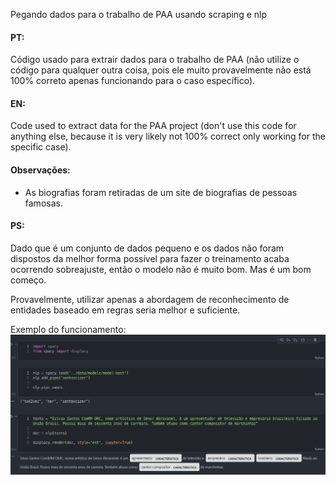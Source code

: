 Pegando dados para o trabalho de PAA usando scraping e nlp

#### PT:
Código usado para extrair dados para o trabalho de PAA (não utilize o código para qualquer outra coisa, pois ele muito provavelmente não está 100% correto apenas funcionando para o caso específico).

#### EN:
Code used to extract data for the PAA project (don't use this code for anything else, because it is very likely not 100% correct only working for the specific case).

#### Observações:
- As biografias foram retiradas de um site de biografias de pessoas famosas.

#### PS: 
Dado que é um conjunto de dados pequeno e os dados não foram dispostos da melhor forma possível para fazer o treinamento acaba ocorrendo sobreajuste, então o modelo não é muito bom. Mas é um bom começo.

Provavelmente, utilizar apenas a abordagem de reconhecimento de entidades baseado em regras seria melhor e suficiente.

Exemplo do funcionamento:
![image](./exemplo.png)
